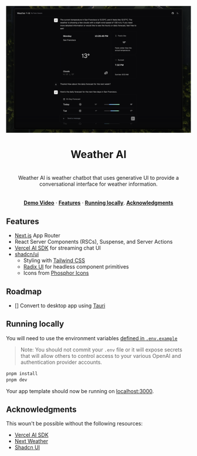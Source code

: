 <img width="1980" alt="Screenshot 2023-10-29 at 13 39 22" src="public/screen.png">

<h1 align="center">Weather AI</h1>

<p align="center" style="padding: 20px 0;">
Weather AI is weather chatbot that uses generative UI to provide a conversational interface for weather information.
</p>

<p align="center">
  <a href=""><strong>Demo Video</strong></a> ·
  <a href="#features"><strong>Features</strong></a> ·
  <a href="#running-locally"><strong>Running locally</strong></a>.
  <a href="#acknowledgments"><strong>Acknowledgments</strong></a>
</p>

## Features

- [Next.js](https://nextjs.org) App Router
- React Server Components (RSCs), Suspense, and Server Actions
- [Vercel AI SDK](https://sdk.vercel.ai/docs) for streaming chat UI
- [shadcn/ui](https://ui.shadcn.com)
  - Styling with [Tailwind CSS](https://tailwindcss.com)
  - [Radix UI](https://radix-ui.com) for headless component primitives
  - Icons from [Phosphor Icons](https://phosphoricons.com)

## Roadmap

- [] Convert to desktop app using [Tauri](https://tauri.app/)

## Running locally

You will need to use the environment variables [defined in `.env.example`](.env.example)

> Note: You should not commit your `.env` file or it will expose secrets that will allow others to control access to your various OpenAI and authentication provider accounts.

```bash
pnpm install
pnpm dev
```

Your app template should now be running on [localhost:3000](http://localhost:3000/).

## Acknowledgments

This woun't be possible without the following resources:

- [Vercel AI SDK](https://sdk.vercel.ai/docs)
- [Next Weather](https://github.com/DariusLukasukas/nextjs-weather-app)
- [Shadcn UI](https://ui.shadcn.com)
